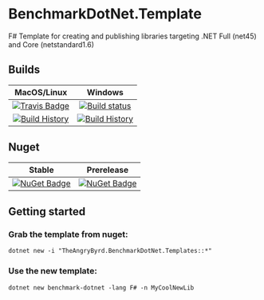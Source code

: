 # BenchmarkDotNet.Template
F# Template for creating and publishing libraries targeting .NET Full (net45) and Core (netstandard1.6)

## Builds

MacOS/Linux | Windows
:---: | :---:
[![Travis Badge](https://travis-ci.org/TheAngryByrd/BenchmarkDotNet.Template.svg?branch=master)](https://travis-ci.org/TheAngryByrd/BenchmarkDotNet.Template) | [![Build status](https://ci.appveyor.com/api/projects/status/wy7oaoavu2i0ca74?svg=true)](https://ci.appveyor.com/project/TheAngryByrd/benchmarkdotnet-template/branch/master)
[![Build History](https://buildstats.info/travisci/chart/TheAngryByrd/BenchmarkDotNet.Template)](https://travis-ci.org/TheAngryByrd/BenchmarkDotNet.Template/builds) | [![Build History](https://buildstats.info/appveyor/chart/TheAngryByrd/benchmarkdotnet-template)](https://ci.appveyor.com/project/TheAngryByrd/BenchmarkDotNet.Template)

## Nuget


Stable | Prerelease
:---: | :---:
[![NuGet Badge](https://buildstats.info/nuget/TheAngryByrd.BenchmarkDotNet.Templates)](https://www.nuget.org/packages/TheAngryByrd.BenchmarkDotNet.Templates/) | [![NuGet Badge](https://buildstats.info/nuget/TheAngryByrd.BenchmarkDotNet.Templates?includePreReleases=true)](https://www.nuget.org/packages/TheAngryByrd.BenchmarkDotNet.Templates/)



## Getting started

### Grab the template from nuget:

```
dotnet new -i "TheAngryByrd.BenchmarkDotNet.Templates::*"
```

### Use the new template:

```
dotnet new benchmark-dotnet -lang F# -n MyCoolNewLib
```

